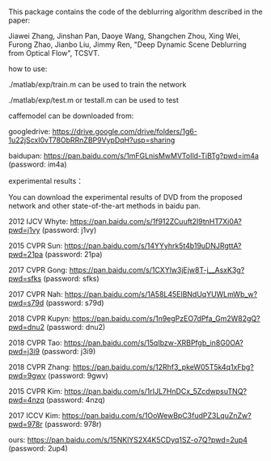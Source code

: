 This package contains the code of the deblurring algorithm described in the paper: 

Jiawei Zhang, Jinshan Pan, Daoye Wang, Shangchen Zhou, Xing Wei, Furong Zhao, Jianbo Liu, Jimmy Ren, "Deep Dynamic Scene Deblurring from Optical Flow", TCSVT. 

how to use:

./matlab/exp/train.m can be used to train the network

./matlab/exp/test.m or testall.m can be used to test

caffemodel can be downloaded from:

googledrive: https://drive.google.com/drive/folders/1g6-1u22jScxI0vT78ObRRnZBP9VypDqH?usp=sharing

baidupan: https://pan.baidu.com/s/1mFGLnisMwMVToIld-TiBTg?pwd=im4a (password: im4a)

experimental results：

You can download the experimental results of DVD from the proposed network and other state-of-the-art methods in baidu pan.

2012 IJCV Whyte: https://pan.baidu.com/s/1f912ZCuuft2I9tnHT7Xi0A?pwd=j1vy (password: j1vy)

2015 CVPR Sun: https://pan.baidu.com/s/14YYyhrk5t4b19uDNJRgttA?pwd=21pa (password: 21pa)

2017 CVPR Gong: https://pan.baidu.com/s/1CXYlw3jEjw8T-j__AsxK3g?pwd=sfks (password: sfks)

2017 CVPR Nah: https://pan.baidu.com/s/1A58L45ElBNdUqYUWLmWb_w?pwd=s79d (password: s79d)

2018 CVPR Kupyn: https://pan.baidu.com/s/1n9egPzEO7dPfa_Gm2W82gQ?pwd=dnu2 (password: dnu2)

2018 CVPR Tao: https://pan.baidu.com/s/15qIbzw-XRBPfgb_in8G0OA?pwd=j3i9 (password: j3i9)

2018 CVPR Zhang: https://pan.baidu.com/s/12Rhf3_pkeW05T5k4q1xFbg?pwd=9gwv (password: 9gwv)

2015 CVPR Kim: https://pan.baidu.com/s/1rIJL7HnDCx_5ZcdwpsuTNQ?pwd=4nzq (password: 4nzq)

2017 ICCV Kim: https://pan.baidu.com/s/1OoWewBpC3fudPZ3LquZnZw?pwd=978r (password: 978r)

ours: https://pan.baidu.com/s/15NKlYS2X4K5CDyq1SZ-o7Q?pwd=2up4 (password: 2up4)
